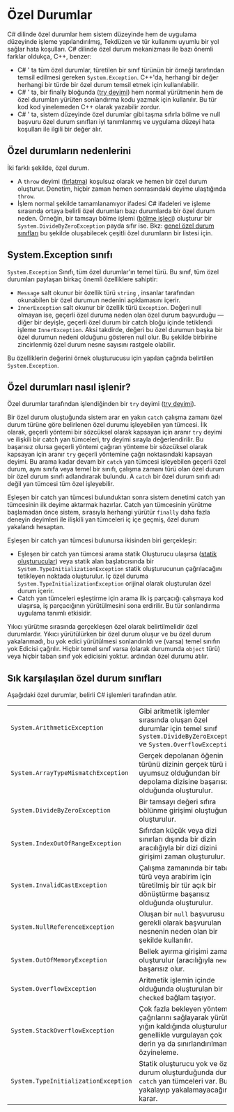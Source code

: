 # <a name="exceptions"></a>Özel Durumlar

C# dilinde özel durumlar hem sistem düzeyinde hem de uygulama düzeyinde işleme yapılandırılmış, Tekdüzen ve tür kullanımı uyumlu bir yol sağlar hata koşulları. C# dilinde özel durum mekanizması ile bazı önemli farklar oldukça, C++, benzer:

*  C# ' ta tüm özel durumlar, türetilen bir sınıf türünün bir örneği tarafından temsil edilmesi gereken `System.Exception`. C++'da, herhangi bir değer herhangi bir türde bir özel durum temsil etmek için kullanılabilir.
*  C# ' ta, bir finally bloğunda ([try deyimi](statements.md#the-try-statement)) hem normal yürütmenin hem de özel durumları yürüten sonlandırma kodu yazmak için kullanılır. Bu tür kod kod yinelemeden C++ olarak yazabilir zordur.
*  C# ' ta, sistem düzeyinde özel durumlar gibi taşma sıfırla bölme ve null başvuru özel durum sınıfları iyi tanımlanmış ve uygulama düzeyi hata koşulları ile ilgili bir değer alır.

## <a name="causes-of-exceptions"></a>Özel durumların nedenlerini

İki farklı şekilde, özel durum.

*  A `throw` deyimi ([fırlatma](statements.md#the-throw-statement)) koşulsuz olarak ve hemen bir özel durum oluşturur. Denetim, hiçbir zaman hemen sonrasındaki deyime ulaştığında `throw`.
*  İşlem normal şekilde tamamlanamıyor ifadesi C# ifadeleri ve işleme sırasında ortaya belirli özel durumları bazı durumlarda bir özel durum neden. Örneğin, bir tamsayı bölme işlemi ([bölme işleci](expressions.md#division-operator)) oluşturur bir `System.DivideByZeroException` payda sıfır ise. Bkz: [genel özel durum sınıfları](exceptions.md#common-exception-classes) bu şekilde oluşabilecek çeşitli özel durumların bir listesi için.

## <a name="the-systemexception-class"></a>System.Exception sınıfı

`System.Exception` Sınıfı, tüm özel durumlar'ın temel türü. Bu sınıf, tüm özel durumları paylaşan birkaç önemli özelliklere sahiptir:

*  `Message` salt okunur bir özellik türü `string` , insanlar tarafından okunabilen bir özel durumun nedenini açıklamasını içerir.
*  `InnerException` salt okunur bir özellik türü `Exception`. Değeri null olmayan ise, geçerli özel duruma neden olan özel durum başvurduğu — diğer bir deyişle, geçerli özel durum bir catch bloğu içinde tetiklendi işleme `InnerException`. Aksi takdirde, değeri bu özel durumun başka bir özel durumun nedeni olduğunu gösteren null olur. Bu şekilde birbirine zincirlenmiş özel durum nesne sayısını rastgele olabilir.

Bu özelliklerin değerini örnek oluşturucusu için yapılan çağrıda belirtilen `System.Exception`.

## <a name="how-exceptions-are-handled"></a>Özel durumları nasıl işlenir?

Özel durumlar tarafından işlendiğinden bir `try` deyimi ([try deyimi](statements.md#the-try-statement)).

Bir özel durum oluştuğunda sistem arar en yakın `catch` çalışma zamanı özel durum türüne göre belirlenen özel durumu işleyebilen yan tümcesi. İlk olarak, geçerli yöntemi bir sözcüksel olarak kapsayan için aranır `try` deyimi ve ilişkili bir catch yan tümceleri, try deyimi sırayla değerlendirilir. Bu başarısız olursa geçerli yöntemi çağıran yönteme bir sözcüksel olarak kapsayan için aranır `try` geçerli yöntemine çağrı noktasındaki kapsayan deyimi. Bu arama kadar devam bir `catch` yan tümcesi işleyebilen geçerli özel durum, aynı sınıfa veya temel bir sınıfı, çalışma zamanı türü olan özel durum bir özel durum sınıfı adlandırarak bulundu. A `catch` bir özel durum sınıfı adı değil yan tümcesi tüm özel işleyebilir.

Eşleşen bir catch yan tümcesi bulunduktan sonra sistem denetimi catch yan tümcesinin ilk deyime aktarmak hazırlar. Catch yan tümcesinin yürütme başlamadan önce sistem, sırasıyla herhangi yürütür `finally` daha fazla deneyin deyimleri ile ilişkili yan tümceleri iç içe geçmiş, özel durum yakalandı hesaptan.

Eşleşen bir catch yan tümcesi bulunursa ikisinden biri gerçekleşir:

*  Eşleşen bir catch yan tümcesi arama statik Oluşturucu ulaşırsa ([statik oluşturucular](classes.md#static-constructors)) veya statik alan başlatıcısında bir `System.TypeInitializationException` statik oluşturucunun çağrılacağını tetikleyen noktada oluşturulur. İç özel duruma `System.TypeInitializationException` orijinal olarak oluşturulan özel durum içerir.
*  Catch yan tümceleri eşleştirme için arama ilk iş parçacığı çalışmaya kod ulaşırsa, iş parçacığının yürütülmesini sona erdirilir. Bu tür sonlandırma uygulama tanımlı etkisidir.

Yıkıcı yürütme sırasında gerçekleşen özel olarak belirtilmelidir özel durumlardır. Yıkıcı yürütülürken bir özel durum oluşur ve bu özel durum yakalanmadı, bu yok edici yürütülmesi sonlandırıldı ve (varsa) temel sınıfın yok Edicisi çağrılır. Hiçbir temel sınıf varsa (olarak durumunda `object` türü) veya hiçbir taban sınıf yok edicisini yoktur. ardından özel durumu atılır.

## <a name="common-exception-classes"></a>Sık karşılaşılan özel durum sınıfları

Aşağıdaki özel durumlar, belirli C# işlemleri tarafından atılır.

|                                      |                |
|--------------------------------------|----------------|
| `System.ArithmeticException`         | Gibi aritmetik işlemler sırasında oluşan özel durumlar için temel sınıf `System.DivideByZeroException` ve `System.OverflowException`. | 
| `System.ArrayTypeMismatchException`  | Gerçek depolanan öğenin türünü dizinin gerçek türü ile uyumsuz olduğundan bir depolama dizisine başarısız olduğunda oluşturulur. | 
| `System.DivideByZeroException`       | Bir tamsayı değeri sıfıra bölünme girişimi oluştuğunda oluşturulur. | 
| `System.IndexOutOfRangeException`    | Sıfırdan küçük veya dizi sınırları dışında bir dizin aracılığıyla bir dizi dizini girişimi zaman oluşturulur. | 
| `System.InvalidCastException`        | Çalışma zamanında bir taban türü veya arabirim için türetilmiş bir tür açık bir dönüştürme başarısız olduğunda oluşturulur. | 
| `System.NullReferenceException`      | Oluşan bir `null` başvurusu gerekli olarak başvurulan nesnenin neden olan bir şekilde kullanılır. | 
| `System.OutOfMemoryException`        | Bellek ayırma girişimi zaman oluşturulur (aracılığıyla `new`) başarısız olur. | 
| `System.OverflowException`           | Aritmetik işlemin içinde olduğunda oluşturulan bir `checked` bağlam taşıyor. | 
| `System.StackOverflowException`      | Çok fazla bekleyen yöntem çağrılarını sağlayarak yürütme yığın kaldığında oluşturulur; genellikle vurgulayan çok derin ya da sınırlandırılmamış özyineleme. | 
| `System.TypeInitializationException` | Statik oluşturucu yok ve özel durum oluşturduğunda durum `catch` yan tümceleri var. Bunu yakalayıp yakalamayacağınıza karar. | 
